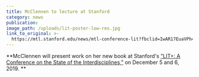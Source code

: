 ```yaml
---
title: McClennen to lecture at Stanford
category: news
publication:
image_path: /uploads/lit-poster-low-res.jpg
link_to_original: >-
  https://mtl.stanford.edu/news/mtl-conference-lit?fbclid=IwAR17EuaVPh4NohPEJVpQcxbFlBkvR74LfCdL1ocg8H30r4eJJn2ICe9fQzk
---
```


**McClennen will present work on her new book at Stanford's ["LIT+: A Conference on the State of the Interdisciplines,”](https://mtl.stanford.edu/news/mtl-conference-lit?fbclid=IwAR17EuaVPh4NohPEJVpQcxbFlBkvR74LfCdL1ocg8H30r4eJJn2ICe9fQzk) on December 5 and 6, 2019. **